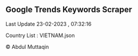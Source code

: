 

## Google Trends Keywords Scraper 
 
Last Update 23-02-2023 , 07:32:16

Country List :
VIETNAM.json



© Abdul Muttaqin 
